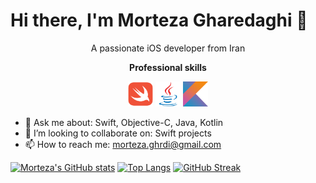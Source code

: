 <h1>Hi there, I'm Morteza Gharedaghi 👋</h1>
<p align="center"> 
  A passionate iOS developer from Iran
  </p>

<p align="center"> 
 <strong>
  Professional skills
  </strong>
</p>

<p align="center"> 
  <img src="https://raw.githubusercontent.com/devicons/devicon/master/icons/swift/swift-original.svg" alt="Swift" width="40" height="40" />
  <img src="https://raw.githubusercontent.com/devicons/devicon/master/icons/java/java-original.svg" alt="Java" width="40" height="40" />
   <img src="https://raw.githubusercontent.com/devicons/devicon/master/icons/kotlin/kotlin-original.svg" alt="Kotlin" width="40" height="40" />
</p>

- 💬 Ask me about: Swift, Objective-C, Java, Kotlin
- 👯 I’m looking to collaborate on: Swift projects
 - 📫 How to reach me: morteza.ghrdi@gmail.com

[![Morteza's GitHub stats](https://github-readme-stats.vercel.app/api?username=mor4eza&show_icons=true&theme=dracula&hide_title=true)](https://github.com/anuraghazra/github-readme-stats)
[![Top Langs](https://github-readme-stats.vercel.app/api/top-langs/?username=mor4eza&layout=compact&theme=dracula)](https://github.com/anuraghazra/github-readme-stats)
[![GitHub Streak](https://github-readme-streak-stats.herokuapp.com/?user=mor4eza&layout=compact&theme=dracula)](https://git.io/streak-stats)
<!--
**farshadahanmanesh/farshadjahanmanesh** is a ✨ _special_ ✨ repository because its `README.md` (this file) appears on your GitHub profile.

Here are some ideas to get you started:

- 🔭 I’m currently working on ...
- 🌱 I’m currently learning ...
- 👯 I’m looking to collaborate on ...
- 🤔 I’m looking for help with ...
- 💬 Ask me about ...
- 📫 How to reach me: ...
- 😄 Pronouns: ...
- ⚡ Fun fact: ...
-->
